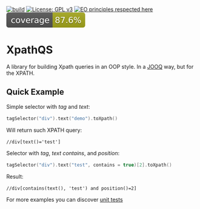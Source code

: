 [![build](https://github.com/nachg/xpathqs/actions/workflows/build.yml/badge.svg)](https://github.com/nachg/xpathqs/actions/workflows/build.yml)
[![License: GPL v3](https://img.shields.io/badge/License-GPL%20v3-blue.svg)](LICENSE.md)
[![EO principles respected here](https://www.elegantobjects.org/badge.svg)](https://www.elegantobjects.org)
[![Covarage](.github/badges/jacoco.svg)](jacoco.svg)
# XpathQS

A library for building Xpath queries in an OOP style. In a [JOOQ](https://www.jooq.org/) way, but for the XPATH.

## Quick Example

Simple selector with _tag_ and _text_:
```kotlin
tagSelector("div").text("demo").toXpath()
```
Will return such XPATH query:
```xpath
//div[text()='test']
```

Selector with _tag_, _text contains_, and _position_:
```kotlin
tagSelector("div").text("test", contains = true)[2].toXpath()
```
Result:
```xpath
//div[contains(text(), 'test') and position()=2]
```

For more examples you can discover [unit tests](https://github.com/nachg/xpathqs/tree/master/src/test/kotlin/org/nachg/xpathqs/core/selector)